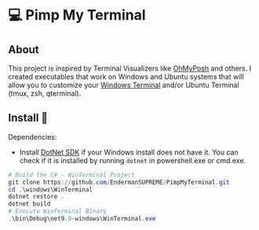 # :computer: Pimp My Terminal
## About
This project is inspired by Terminal Visualizers like [OhMyPosh](https://ohmyposh.dev/) and others.
I created executables that work on Windows and Ubuntu systems that will allow you to customize your
[Windows Terminal](https://www.microsoft.com/store/productId/9N0DX20HK701?ocid=libraryshare) and/or Ubuntu Terminal (tmux, zsh, qterminal).

## Install :wrench:
Dependencies:<br>
- Install [DotNet SDK](https://dotnet.microsoft.com/en-us/download) if your Windows install does not have it. You can check if it is installed
by running `dotnet` in powershell.exe or cmd.exe.

```powershell
# Build the C# - WinTerminal Project
git clone https://github.com/EndermanSUPREME/PimpMyTerminal.git
cd .\windows\WinTerminal
dotnet restore .
dotnet build
# Execute WinTerminal Binary
.\bin\Debug\net9.0-windows\WinTerminal.exe
```
